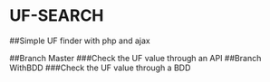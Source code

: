 # UF-SEARCH
##Simple UF finder with php and ajax

##Branch Master
###Check the UF value through an API
##Branch WithBDD
###Check the UF value through a BDD
